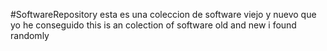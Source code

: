 #SoftwareRepository
 esta es una coleccion de software viejo y nuevo que yo he conseguido
 this is an colection of software old and new i found randomly
